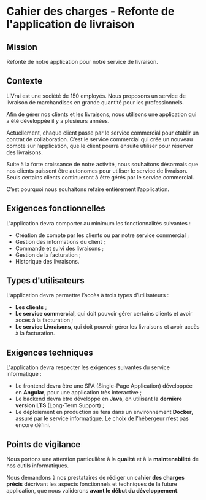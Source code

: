 
# Cahier des charges - Refonte de l'application de livraison

## Mission

Refonte de notre application pour notre service de livraison.

## Contexte

LiVrai est une société de 150 employés. Nous proposons un service de livraison de marchandises en grande quantité pour les professionnels.

Afin de gérer nos clients et les livraisons, nous utilisons une application qui a été développée il y a plusieurs années.

Actuellement, chaque client passe par le service commercial pour établir un contrat de collaboration. C’est le service commercial qui crée un nouveau compte sur l’application, que le client pourra ensuite utiliser pour réserver des livraisons.

Suite à la forte croissance de notre activité, nous souhaitons désormais que nos clients puissent être autonomes pour utiliser le service de livraison. Seuls certains clients continueront à être gérés par le service commercial.

C’est pourquoi nous souhaitons refaire entièrement l’application.

## Exigences fonctionnelles

L'application devra comporter au minimum les fonctionnalités suivantes :

- Création de compte par les clients ou par notre service commercial ;
- Gestion des informations du client ;
- Commande et suivi des livraisons ;
- Gestion de la facturation ;
- Historique des livraisons.

## Types d'utilisateurs

L’application devra permettre l’accès à trois types d’utilisateurs :

- **Les clients** ;
- **Le service commercial**, qui doit pouvoir gérer certains clients et avoir accès à la facturation ;
- **Le service Livraisons**, qui doit pouvoir gérer les livraisons et avoir accès à la facturation.

## Exigences techniques

L'application devra respecter les exigences suivantes du service informatique :

- Le frontend devra être une SPA (Single-Page Application) développée en **Angular**, pour une application très interactive ;
- Le backend devra être développé en **Java**, en utilisant la **dernière version LTS** (Long-Term Support) ;
- Le déploiement en production se fera dans un environnement **Docker**, assuré par le service informatique. Le choix de l’hébergeur n’est pas encore défini.

## Points de vigilance

Nous portons une attention particulière à la **qualité** et à la **maintenabilité** de nos outils informatiques.

Nous demandons à nos prestataires de rédiger un **cahier des charges précis** décrivant les aspects fonctionnels et techniques de la future application, que nous validerons **avant le début du développement**.
